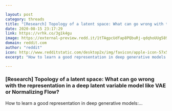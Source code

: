 ```yaml
---

layout: post
category: threads
title: "[Research] Topology of a latent space: What can go wrong with the representation in a deep latent variable model like VAE or Normalizing Flow?"
date: 2020-08-15 23:17:29
link: https://vrhk.co/3g1k4gu
image: https://external-preview.redd.it/1tTAgpcUdfap8PQbuRj-qdqhoUUg589tfsXfDMR-CQ8.jpg?width=581&height=304.188481675&auto=webp&crop=581:304.188481675,smart&s=56d81ae5af2240b599e692d9b1e552daeef7dd23
domain: reddit.com
author: "reddit"
icon: http://www.redditstatic.com/desktop2x/img/favicon/apple-icon-57x57.png
excerpt: "How to learn a good representation in deep generative models:..."

---
```


### [Research] Topology of a latent space: What can go wrong with the representation in a deep latent variable model like VAE or Normalizing Flow?

How to learn a good representation in deep generative models:...